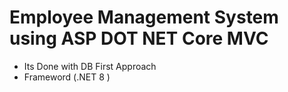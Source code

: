 # Employee Management System using ASP DOT NET Core MVC
- Its Done with DB First Approach
- Frameword (.NET 8 )
